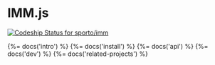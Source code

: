 IMM.js
========

[ ![Codeship Status for sporto/imm](https://www.codeship.io/projects/c6ea6970-2eac-0132-d151-0605b547a2e8/status)](https://www.codeship.io/projects/39398)

{%= docs('intro') %}
{%= docs('install') %}
{%= docs('api') %}
{%= docs('dev') %}
{%= docs('related-projects') %}

